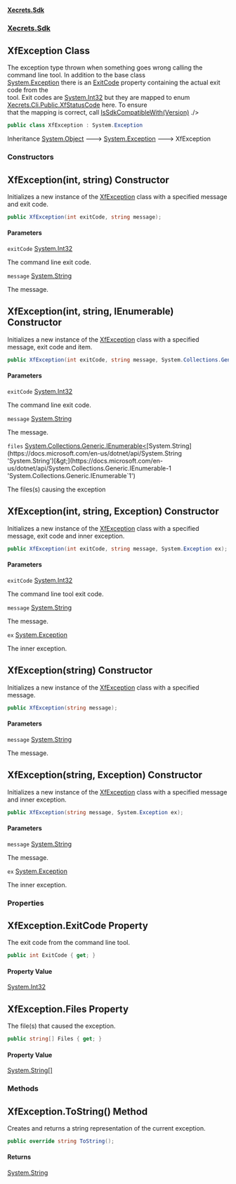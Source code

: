 #### [Xecrets.Sdk](index.md 'index')
### [Xecrets.Sdk](Xecrets.Sdk.md 'Xecrets.Sdk')

## XfException Class

The exception type thrown when something goes wrong calling the command line tool. In addition to the base class  
[System.Exception](https://docs.microsoft.com/en-us/dotnet/api/System.Exception 'System.Exception') there is an [ExitCode](Xecrets.Sdk.XfException.md#Xecrets.Sdk.XfException.ExitCode 'Xecrets.Sdk.XfException.ExitCode') property containing the actual exit code from the  
tool. Exit codes are [System.Int32](https://docs.microsoft.com/en-us/dotnet/api/System.Int32 'System.Int32') but they are mapped to enum [Xecrets.Cli.Public.XfStatusCode](https://docs.microsoft.com/en-us/dotnet/api/Xecrets.Cli.Public.XfStatusCode 'Xecrets.Cli.Public.XfStatusCode') here. To ensure  
that the mapping is correct, call [IsSdkCompatibleWith(Version)](Xecrets.Sdk.Abstractions.md#Xecrets.Sdk.Abstractions.IXfApi.IsSdkCompatibleWith(System.Version) 'Xecrets.Sdk.Abstractions.IXfApi.IsSdkCompatibleWith(System.Version)') ./>

```csharp
public class XfException : System.Exception
```

Inheritance [System.Object](https://docs.microsoft.com/en-us/dotnet/api/System.Object 'System.Object') &#129106; [System.Exception](https://docs.microsoft.com/en-us/dotnet/api/System.Exception 'System.Exception') &#129106; XfException
### Constructors

<a name='Xecrets.Sdk.XfException.XfException(int,string)'></a>

## XfException(int, string) Constructor

Initializes a new instance of the [XfException](Xecrets.Sdk.XfException.md 'Xecrets.Sdk.XfException') class with a specified message and exit code.

```csharp
public XfException(int exitCode, string message);
```
#### Parameters

<a name='Xecrets.Sdk.XfException.XfException(int,string).exitCode'></a>

`exitCode` [System.Int32](https://docs.microsoft.com/en-us/dotnet/api/System.Int32 'System.Int32')

The command line exit code.

<a name='Xecrets.Sdk.XfException.XfException(int,string).message'></a>

`message` [System.String](https://docs.microsoft.com/en-us/dotnet/api/System.String 'System.String')

The message.

<a name='Xecrets.Sdk.XfException.XfException(int,string,System.Collections.Generic.IEnumerable_string_)'></a>

## XfException(int, string, IEnumerable<string>) Constructor

Initializes a new instance of the [XfException](Xecrets.Sdk.XfException.md 'Xecrets.Sdk.XfException') class with a specified message, exit code and item.

```csharp
public XfException(int exitCode, string message, System.Collections.Generic.IEnumerable<string> files);
```
#### Parameters

<a name='Xecrets.Sdk.XfException.XfException(int,string,System.Collections.Generic.IEnumerable_string_).exitCode'></a>

`exitCode` [System.Int32](https://docs.microsoft.com/en-us/dotnet/api/System.Int32 'System.Int32')

The command line exit code.

<a name='Xecrets.Sdk.XfException.XfException(int,string,System.Collections.Generic.IEnumerable_string_).message'></a>

`message` [System.String](https://docs.microsoft.com/en-us/dotnet/api/System.String 'System.String')

The message.

<a name='Xecrets.Sdk.XfException.XfException(int,string,System.Collections.Generic.IEnumerable_string_).files'></a>

`files` [System.Collections.Generic.IEnumerable&lt;](https://docs.microsoft.com/en-us/dotnet/api/System.Collections.Generic.IEnumerable-1 'System.Collections.Generic.IEnumerable`1')[System.String](https://docs.microsoft.com/en-us/dotnet/api/System.String 'System.String')[&gt;](https://docs.microsoft.com/en-us/dotnet/api/System.Collections.Generic.IEnumerable-1 'System.Collections.Generic.IEnumerable`1')

The files(s) causing the exception

<a name='Xecrets.Sdk.XfException.XfException(int,string,System.Exception)'></a>

## XfException(int, string, Exception) Constructor

Initializes a new instance of the [XfException](Xecrets.Sdk.XfException.md 'Xecrets.Sdk.XfException') class with a specified message, exit code and inner exception.

```csharp
public XfException(int exitCode, string message, System.Exception ex);
```
#### Parameters

<a name='Xecrets.Sdk.XfException.XfException(int,string,System.Exception).exitCode'></a>

`exitCode` [System.Int32](https://docs.microsoft.com/en-us/dotnet/api/System.Int32 'System.Int32')

The command line tool exit code.

<a name='Xecrets.Sdk.XfException.XfException(int,string,System.Exception).message'></a>

`message` [System.String](https://docs.microsoft.com/en-us/dotnet/api/System.String 'System.String')

The message.

<a name='Xecrets.Sdk.XfException.XfException(int,string,System.Exception).ex'></a>

`ex` [System.Exception](https://docs.microsoft.com/en-us/dotnet/api/System.Exception 'System.Exception')

The inner exception.

<a name='Xecrets.Sdk.XfException.XfException(string)'></a>

## XfException(string) Constructor

Initializes a new instance of the [XfException](Xecrets.Sdk.XfException.md 'Xecrets.Sdk.XfException') class with a specified message.

```csharp
public XfException(string message);
```
#### Parameters

<a name='Xecrets.Sdk.XfException.XfException(string).message'></a>

`message` [System.String](https://docs.microsoft.com/en-us/dotnet/api/System.String 'System.String')

The message.

<a name='Xecrets.Sdk.XfException.XfException(string,System.Exception)'></a>

## XfException(string, Exception) Constructor

Initializes a new instance of the [XfException](Xecrets.Sdk.XfException.md 'Xecrets.Sdk.XfException') class with a specified message and inner exception.

```csharp
public XfException(string message, System.Exception ex);
```
#### Parameters

<a name='Xecrets.Sdk.XfException.XfException(string,System.Exception).message'></a>

`message` [System.String](https://docs.microsoft.com/en-us/dotnet/api/System.String 'System.String')

The message.

<a name='Xecrets.Sdk.XfException.XfException(string,System.Exception).ex'></a>

`ex` [System.Exception](https://docs.microsoft.com/en-us/dotnet/api/System.Exception 'System.Exception')

The inner exception.
### Properties

<a name='Xecrets.Sdk.XfException.ExitCode'></a>

## XfException.ExitCode Property

The exit code from the command line tool.

```csharp
public int ExitCode { get; }
```

#### Property Value
[System.Int32](https://docs.microsoft.com/en-us/dotnet/api/System.Int32 'System.Int32')

<a name='Xecrets.Sdk.XfException.Files'></a>

## XfException.Files Property

The file(s) that caused the exception.

```csharp
public string[] Files { get; }
```

#### Property Value
[System.String](https://docs.microsoft.com/en-us/dotnet/api/System.String 'System.String')[[]](https://docs.microsoft.com/en-us/dotnet/api/System.Array 'System.Array')
### Methods

<a name='Xecrets.Sdk.XfException.ToString()'></a>

## XfException.ToString() Method

Creates and returns a string representation of the current exception.

```csharp
public override string ToString();
```

#### Returns
[System.String](https://docs.microsoft.com/en-us/dotnet/api/System.String 'System.String')